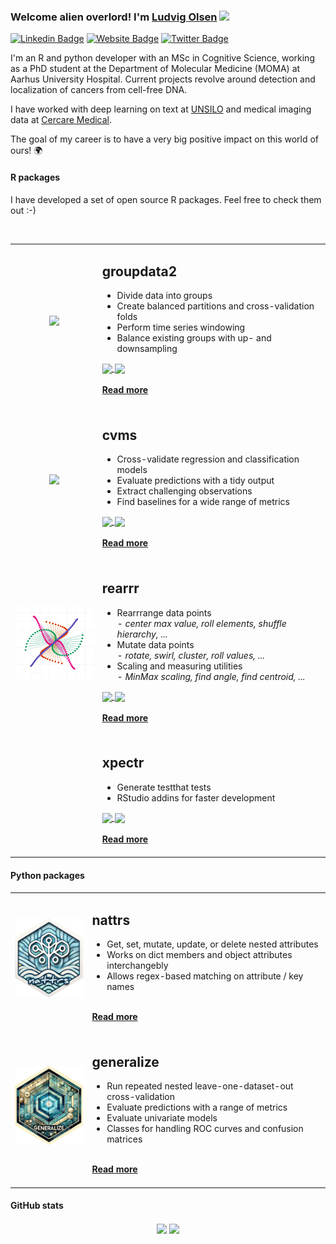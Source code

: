 ### Welcome alien overlord! I'm [Ludvig Olsen](http://ludvigolsen.dk) <img src="https://media.giphy.com/media/hvRJCLFzcasrR4ia7z/giphy.gif" height="25px">

[![Linkedin Badge](https://img.shields.io/badge/-LinkedIn-0e76a8?style=flat-square&logo=Linkedin&logoColor=white)](https://linkedin.com/in/ludvigolsen/)
[![Website Badge](https://img.shields.io/badge/Website-3b5998?style=flat-square&logo=google-chrome&logoColor=white)](https://ludvigolsen.dk)
[![Twitter Badge](https://img.shields.io/badge/-Twitter-00acee?style=flat-square&logo=Twitter&logoColor=white)](https://twitter.com/ludvigolsen)

I'm an R and python developer with an MSc in Cognitive Science, working as a PhD student at the Department of Molecular Medicine (MOMA) at Aarhus University Hospital. Current projects revolve around detection and localization of cancers from cell-free DNA.

I have worked with deep learning on text at [UNSILO](https://unsilo.ai/) and medical imaging data at [Cercare Medical](https://cercare-medical.com/). 

The goal of my career is to have a very big positive impact on this world of ours! :earth_africa:

#### R packages

I have developed a set of open source R packages. Feel free to check them out :-)

</br>

<table style="width:100%">
  <tr>
    <td align="center">
      <a href="https://cran.r-project.org/package=groupdata">
        <img align="center" src="https://raw.githubusercontent.com/LudvigOlsen/groupdata2/master/man/figures/groupdata2_logo_242x280_250dpi.png" width="140px" />
      </a><br><br>
    </td>
    <td>
      <h2>groupdata2</h2>
      <ul> 
        <li>Divide data into groups</li>
        <li>Create balanced partitions and cross-validation folds</li>
        <li>Perform time series windowing</li>
        <li>Balance existing groups with up- and downsampling</li>
      </ul>
      <a href="https://cran.r-project.org/package=groupdata2">
        <img align="center" src="https://cranlogs.r-pkg.org/badges/groupdata2" />
      </a>
      <a href="https://cran.r-project.org/package=groupdata2">
        <img align="center" src="https://cranlogs.r-pkg.org/badges/grand-total/groupdata2" />
      </a><br><br>
      <a href="https://github.com/LudvigOlsen/groupdata2">
        <b>Read more</b>
      </a><br><br>
    </td>
  </tr>
  <tr>
    <td align="center">
      <a href="https://cran.r-project.org/package=cvms">
        <img align="center" src="https://raw.githubusercontent.com/LudvigOlsen/cvms/master/man/figures/cvms_logo_242x280_250dpi.png" width="140px" />
      </a><br><br>
    </td>
    <td>
      <h2>cvms</h2>
      <ul> 
        <li>Cross-validate regression and classification models</li>
        <li>Evaluate predictions with a tidy output</li>
        <li>Extract challenging observations</li>
        <li>Find baselines for a wide range of metrics</li>
      </ul>
      <a href="https://cran.r-project.org/package=cvms">
        <img align="center" src="https://cranlogs.r-pkg.org/badges/cvms" />
      </a>
      <a href="https://cran.r-project.org/package=cvms">
        <img align="center" src="https://cranlogs.r-pkg.org/badges/grand-total/cvms" />
      </a><br><br>
      <a href="https://github.com/LudvigOlsen/cvms">
        <b>Read more</b>
      </a><br><br>
    </td>
  </tr>
  <tr>
    <td align="center">
      <a href="https://cran.r-project.org/package=rearrr">
        <img align="center" src="https://raw.githubusercontent.com/LudvigOlsen/rearrr/master/man/figures/rearrr_square_logo_242x225_259dpi.png" width="140px" />
      </a><br><br>
    </td>
    <td>
      <h2>rearrr</h2>
      <ul> 
        <li>Rearrrange data points</br><i>- center max value, roll elements, shuffle hierarchy, ...</i></li>
        <li>Mutate data points</br><i>- rotate, swirl, cluster, roll values, ...</i></li>
        <li>Scaling and measuring utilities</br><i>- MinMax scaling, find angle, find centroid, ...</i></li>
      </ul>
      <a href="https://cran.r-project.org/package=rearrr">
        <img align="center" src="https://cranlogs.r-pkg.org/badges/rearrr" />
      </a>
      <a href="https://cran.r-project.org/package=rearrr">
        <img align="center" src="https://cranlogs.r-pkg.org/badges/grand-total/rearrr" />
      </a><br><br>
      <a href="https://github.com/LudvigOlsen/rearrr">
        <b>Read more</b>
      </a><br><br>
    </td>
  </tr>
  <tr>
    <td align="center">
    </td>
    <td>
      <h2>xpectr</h2>
      <ul> 
        <li>Generate testthat tests</li>
        <li>RStudio addins for faster development</li>
      </ul>
      <a href="https://cran.r-project.org/package=xpectr">
        <img align="center" src="https://cranlogs.r-pkg.org/badges/xpectr" />
      </a>
      <a href="https://cran.r-project.org/package=xpectr">
        <img align="center" src="https://cranlogs.r-pkg.org/badges/grand-total/xpectr" />
      </a><br><br>
      <a href="https://github.com/LudvigOlsen/xpectr">
        <b>Read more</b>
      </a><br><br>
    </td>
  </tr>
</table> 

#### Python packages

<table style="width:100%">
  <tr>
    <td align="center">
      <a href="[https://pypi.org/project/nattrs/](https://github.com/LudvigOlsen/nattrs)">
        <img align="center" src="https://raw.githubusercontent.com/LudvigOlsen/nattrs/main/nattrs_242x280_259dpi.png" width="140px" />
      </a><br><br>
    </td>
    <td>
      <h2>nattrs</h2>
      <ul> 
        <li>Get, set, mutate, update, or delete nested attributes</li>
        <li>Works on dict members and object attributes interchangebly</li>
        <li>Allows regex-based matching on attribute / key names</li>
      </ul>
      <br>
      <a href="https://github.com/LudvigOlsen/nattrs">
        <b>Read more</b>
      </a><br><br>
    </td>
  </tr>
  <tr>
    <td align="center">
      <a href="[https://pypi.org/project/generalize/](https://github.com/LudvigOlsen/generalize)">
        <img align="center" src="https://raw.githubusercontent.com/LudvigOlsen/generalize/master/generalize_242x280_250dpi.png" width="140px" />
      </a><br><br>
    </td>
    <td>
      <h2>generalize</h2>
      <ul> 
        <li>Run repeated nested leave-one-dataset-out cross-validation</li>
        <li>Evaluate predictions with a range of metrics</li>
        <li>Evaluate univariate models</li>
        <li>Classes for handling ROC curves and confusion matrices</li>
      </ul>
      <br>
      <a href="https://github.com/LudvigOlsen/generalize">
        <b>Read more</b>
      </a><br><br>
    </td>
  </tr>
</table>

#### GitHub stats

<div align="center"> 
<img height="180em" src="https://github-readme-stats.vercel.app/api?username=LudvigOlsen&show_icons=true&hide_border=true&&count_private=true&include_all_commits=true" align="center" />
<img align="center" src="https://github-readme-stats.vercel.app/api/top-langs/?username=LudvigOlsen&layout=compact" />
</div>


<!--
**LudvigOlsen/LudvigOlsen** is a ✨ _special_ ✨ repository because its `README.md` (this file) appears on your GitHub profile.

Here are some ideas to get you started:

- 🔭 I’m currently working on ...
- 🌱 I’m currently learning ...
- 👯 I’m looking to collaborate on ...
- 🤔 I’m looking for help with ...
- 💬 Ask me about ...
- 📫 How to reach me: ...
- 😄 Pronouns: ...
- ⚡ Fun fact: ...
-->
